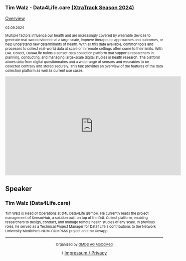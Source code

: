### Tim Walz - Data4Life.care [(XtraTrack Season 2024)](XtraTracksOverview)

[Overview](XtraTracksOverview)

<p style="font-size:11px">02.09.2024</p>

<p style="font-size:11px"> Multiple factors influence our health and are increasingly covered by wearable devices to generate real-world evidence at a large scale, improve therapeutic approaches and outcomes, or help understand new determinants of health. With all this data available, common tools and processes to collect real-world data at scale or in remote settings often come to their limits. With D4L Collect, Data4Life builds a sensor data collection platform that supports researchers in planning, conducting, and managing large-scale digital studies in health research. The platform allows data from digital questionnaires and a wide range of sensors and wearables to be collected centrally and stored securely. This talk provides an overview of the features of the data collection platform as well as current use cases.</p>

<!-- Once the Video is recorded -->
<center> <iframe width="560" height="315" src="https://www.youtube.com/embed/qh3qMlrhzMw?si=f1x2bVXQ8BAEUmme" title="YouTube video player" frameborder="0" allow="accelerometer; autoplay; clipboard-write; encrypted-media; gyroscope; picture-in-picture; web-share" referrerpolicy="strict-origin-when-cross-origin" allowfullscreen></iframe></center>

<!-- [Register now](/2024/XtraTrackOverview) to secure your spot in the lectures and receive a calendar invitation including the access link.-->

<!-- [Join Us Life](/2024/XtraTrackOverview) to secure your spot in the lectures and receive a calendar invitation including the access link.-->

## Speaker
### Tim Walz (Data4Life.care)

<p style="font-size:11px"> Tim Walz is Head of Operations at D4L Data4Life gGmbH. He currently leads the project management of SensorHub, a solution built on top of the D4L Collect platform, enabling researchers to design, conduct, and manage remote health studies of any scale. In previous roles, he served as a Technical Project Manager for Data4Life's contributions to the Network University Medicine's NUM-COMPASS project and the CovApp.</p>

<!-- second speaker-->
<!--<img src="/images/??/USER.jpg?raw=true"/>

<p style="font-size:11px">CV</p>-->

---
<center><p style="font-size:11px">Organized by <a href="http://mocomed.de">GMDS AG MoCoMed</a></p> / <a href="imprint">Impressum / Privacy</a></p></center>
